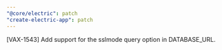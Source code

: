 ```yaml
---
"@core/electric": patch
"create-electric-app": patch
---
```


[VAX-1543] Add support for the sslmode query option in DATABASE_URL.

